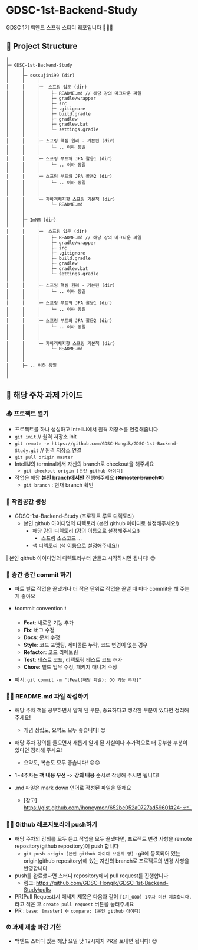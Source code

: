 # GDSC-1st-Backend-Study
GDSC 1기 백엔드 스프링 스터디 레포입니다 🙆🏻‍♀️


## 📁 Project Structure

```
│
├─ GDSC-1st-Backend-Study
│     │
│     ├─ ssssujini99 (dir)
│     │     │ 
│     │     ├─  스프링 입문 (dir)
│     │     │    ├─ README.md // 해당 강의 마크다운 파일
│     │     │    ├─ gradle/wrapper
│     │     │    ├─ src
│     │     │    ├─ .gitignore
│     │     │    ├─ build.gradle
│     │     │    ├─ gradlew
│     │     │    ├─ gradlew.bat
│     │     │    └─ settings.gradle
│     │     │
│     │     ├─ 스프링 핵심 원리 - 기본편 (dir)
│     │     │    └─ .. 이하 동일
│     │     │
│     │     ├─ 스프링 부트와 JPA 활용1 (dir)
│     │     │    └─ .. 이하 동일
│     │     │
│     │     ├─ 스프링 부트와 JPA 활용2 (dir)
│     │     │    └─ .. 이하 동일
│     │     │
│     │     │
│     │     └─ 자바객체지향 스프링 기본책 (dir)
│     │          └─ README.md
│     │ 
│     │ 
│     ├─ ImNM (dir)
│     │     │ 
│     │     ├─  스프링 입문 (dir)
│     │     │    ├─ README.md // 해당 강의 마크다운 파일
│     │     │    ├─ gradle/wrapper
│     │     │    ├─ src
│     │     │    ├─ .gitignore
│     │     │    ├─ build.gradle
│     │     │    ├─ gradlew
│     │     │    ├─ gradlew.bat
│     │     │    └─ settings.gradle
│     │     │
│     │     ├─ 스프링 핵심 원리 - 기본편 (dir)
│     │     │    └─ .. 이하 동일
│     │     │
│     │     ├─ 스프링 부트와 JPA 활용1 (dir)
│     │     │    └─ .. 이하 동일
│     │     │
│     │     ├─ 스프링 부트와 JPA 활용2 (dir)
│     │     │    └─ .. 이하 동일
│     │     │
│     │     │
│     │     └─ 자바객체지향 스프링 기본책 (dir)
│     │          └─ README.md
│     │   
│     │   
│     ├─ .. 이하 동일
│ 
│ 
```

## 📝 해당 주차 과제 가이드


### 📤 프로젝트 열기
* 프로젝트를 하나 생성하고 IntelliJ에서 원격 저장소를 연결해줍니다
* ```git init``` // 원격 저장소 init
* ```git remote -v https://github.com/GDSC-Hongik/GDSC-1st-Backend-Study.git``` // 원격 저장소 연결
* ```git pull origin master```
* IntelliJ의 terminal에서 자신의 branch로 checkout을 해주세요
    * ```git checkout origin [본인 github 아이디]```
* 작업은 해당 **본인 branch에서만** 진행해주세요 **(~~❌master branch❌~~)**
    * ```git branch``` : 현재 branch 확인


### 🏡 작업공간 생성
* GDSC-1st-Backend-Study (프로젝트 루트 디렉토리)
    * 본인 github 아이디명의 디렉토리 (본인 github 아이디로 설정해주세요!)
        * 해당 강의 디렉토리 (강의 이름으로 설정해주세요!)
            * 스프링 소스코드 ...
        * 책 디렉토리 (책 이름으로 설정해주세요!)


| 본인 github 아이디명의 디렉토리부터 만들고 시작하시면 됩니다! 😊


### 💾 중간 중간 commit 하기
* 파트 별로 작업을 끝냈거나 더 작은 단위로 작업을 끝낼 때 마다 commit을 해 주는 게 좋아요
* ❗commit convention ❗️
    * **Feat**: 새로운 기능 추가
    * **Fix**: 버그 수정
    * **Docs**: 문서 수정
    * **Style**: 코드 포맷팅, 세미콜론 누락, 코드 변경이 없는 경우
    * **Refactor**: 코드 리펙토링
    * **Test**: 테스트 코드, 리펙토링 테스트 코드 추가
    * **Chore**: 빌드 업무 수정, 패키지 매니저 수정

* 예시: ```git commit -m "[Feat(해당 파일): OO 기능 추가]"```


### ✍🏻 README.md 파일 작성하기


* 해당 주차 책을 공부하면서 알게 된 부분, 중요하다고 생각한 부분이 있다면 정리해 주세요!
    * 개념 정립도, 요약도 모두 좋습니다! 😊
* 해당 주차 강의를 들으면서 새롭게 알게 된 사실이나 추가적으로 더 공부한 부분이 있다면 정리해 주세요!
    * 요약도, 복습도 모두 좋습니다! 😊😊
* 1~4주차는 **책 내용 우선** -> **강의 내용** 순서로 작성해 주시면 됩니다!


* .md 파일은 mark down 언어로 작성된 파일을 뜻해요
    * [참고] https://gist.github.com/ihoneymon/652be052a0727ad59601#24-코드


### 🙌🏻 Github 레포지토리에 push하기

* 해당 주차의 강의를 모두 듣고 작업을 모두 끝냈다면, 프로젝트 변경 사항을 remote repository(github repository)에 push 합니다
    * ```git push origin [본인 github 아이디 브랜치 명]``` : git에 등록되어 있는 origin(github repository)에 있는 자신의 branch로 프로젝트의 변경 사항을 반영합니다
* push를 완료했다면 스터디 repository에서 pull request를 진행합니다
    * 링크: https://github.com/GDSC-Hongik/GDSC-1st-Backend-Study/pulls
* PR(Pull Request)시 메세지 제목은 다음과 같이 ```[1기_OOO] 1주차 미션 제출합니다.``` 라고 적은 후 ```create pull request``` 버튼을 눌러주세요
* PR : ```base: [master]``` <- ```compare: [본인 github 아이디]```


### ⏰ 과제 제출 마감 기한

* 백엔드 스터디  있는 해당 요일 낮 12시까지 PR을 보내면 됩니다! 😊